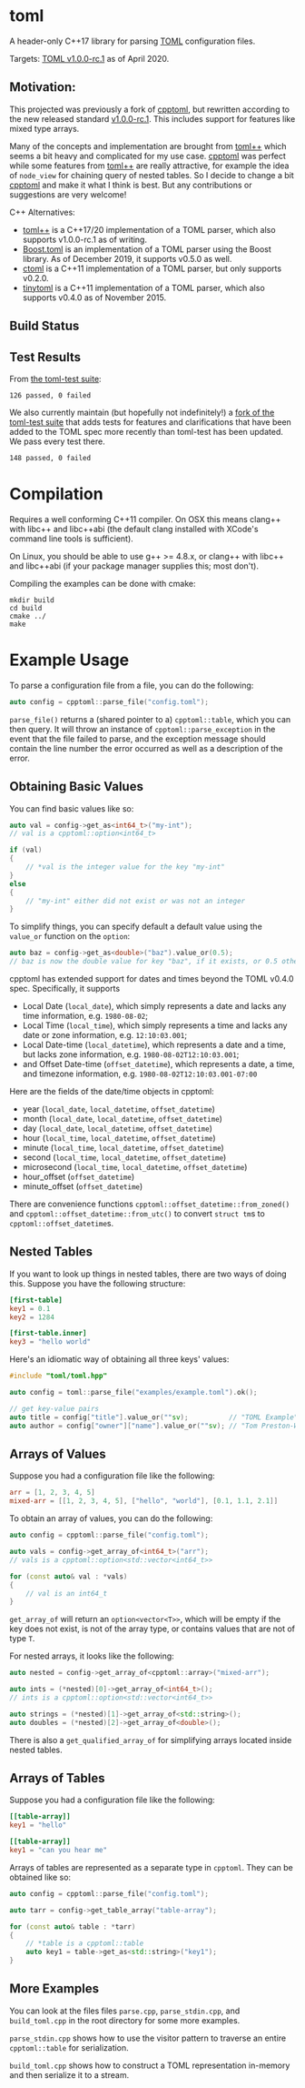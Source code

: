# toml
A header-only C++17 library for parsing [TOML][toml] configuration files.

Targets: [TOML v1.0.0-rc.1][currver] as of April 2020.

## Motivation:

This projected was previously a fork of [cpptoml][cpptoml], but rewritten
according to the new released standard [v1.0.0-rc.1][currver]. This 
includes support for features like mixed type arrays.

Many of the concepts and implementation are brought from [toml++][tomlplusplus]
which seems a bit heavy and complicated for my use case. [cpptoml][cpptoml] was
perfect while some features from [toml++][tomlplusplus] are really attractive, 
for example the idea of `node_view` for chaining query of nested tables. So I 
decide to change a bit [cpptoml][cpptoml] and make it what I think is best. 
But any contributions or suggestions are very welcome!

C++ Alternatives:
- [toml++][tomlplusplus] is a C++17/20 implementation of a TOML parser,
  which also supports v1.0.0-rc.1 as of writing.
- [Boost.toml][boost.toml] is an implementation of a TOML parser using
  the Boost library. As of December 2019, it supports v0.5.0 as well.
- [ctoml][ctoml] is a C++11 implementation of a TOML parser, but only
  supports v0.2.0.
- [tinytoml][tinytoml] is a C++11 implementation of a TOML parser, which
  also supports v0.4.0 as of November 2015.

## Build Status

## Test Results

From [the toml-test suite][toml-test]:

```
126 passed, 0 failed
```

We also currently maintain (but hopefully not indefinitely!) a [fork of the
toml-test suite][toml-test-fork] that adds tests for features and
clarifications that have been added to the TOML spec more recently than
toml-test has been updated. We pass every test there.

```
148 passed, 0 failed
```

# Compilation
Requires a well conforming C++11 compiler. On OSX this means clang++ with
libc++ and libc++abi (the default clang installed with XCode's command line
tools is sufficient).

On Linux, you should be able to use g++ >= 4.8.x, or clang++ with libc++
and libc++abi (if your package manager supplies this; most don't).

Compiling the examples can be done with cmake:

```
mkdir build
cd build
cmake ../
make
```

# Example Usage
To parse a configuration file from a file, you can do the following:

```cpp
auto config = cpptoml::parse_file("config.toml");
```

`parse_file()` returns a (shared pointer to a) `cpptoml::table`, which you
can then query. It will throw an instance of `cpptoml::parse_exception` in
the event that the file failed to parse, and the exception message should
contain the line number the error occurred as well as a description of the
error.

## Obtaining Basic Values
You can find basic values like so:

```cpp
auto val = config->get_as<int64_t>("my-int");
// val is a cpptoml::option<int64_t>

if (val)
{
    // *val is the integer value for the key "my-int"
}
else
{
    // "my-int" either did not exist or was not an integer
}
```

To simplify things, you can specify default a default value using the
`value_or` function on the `option`:

```cpp
auto baz = config->get_as<double>("baz").value_or(0.5);
// baz is now the double value for key "baz", if it exists, or 0.5 otherwise
```

cpptoml has extended support for dates and times beyond the TOML v0.4.0
spec. Specifically, it supports

- Local Date (`local_date`), which simply represents a date and lacks any time
  information, e.g. `1980-08-02`;
- Local Time (`local_time`), which simply represents a time and lacks any
  date or zone information, e.g. `12:10:03.001`;
- Local Date-time (`local_datetime`), which represents a date and a time,
  but lacks zone information, e.g. `1980-08-02T12:10:03.001`;
- and Offset Date-time (`offset_datetime`), which represents a date, a
  time, and timezone information, e.g. `1980-08-02T12:10:03.001-07:00`

Here are the fields of the date/time objects in cpptoml:

- year (`local_date`, `local_datetime`, `offset_datetime`)
- month (`local_date`, `local_datetime`, `offset_datetime`)
- day (`local_date`, `local_datetime`, `offset_datetime`)
- hour (`local_time`, `local_datetime`, `offset_datetime`)
- minute (`local_time`, `local_datetime`, `offset_datetime`)
- second (`local_time`, `local_datetime`, `offset_datetime`)
- microsecond (`local_time`, `local_datetime`, `offset_datetime`)
- hour\_offset (`offset_datetime`)
- minute\_offset (`offset_datetime`)

There are convenience functions `cpptoml::offset_datetime::from_zoned()` and
`cpptoml::offset_datetime::from_utc()` to convert `struct tm`s to
`cpptoml::offset_datetime`s.

## Nested Tables
If you want to look up things in nested tables, there are two ways of doing
this. Suppose you have the following structure:

```toml
[first-table]
key1 = 0.1
key2 = 1284

[first-table.inner]
key3 = "hello world"
```

Here's an idiomatic way of obtaining all three keys' values:

```cpp
#include "toml/toml.hpp"

auto config = toml::parse_file("examples/example.toml").ok();

// get key-value pairs
auto title = config["title"].value_or(""sv);          // "TOML Example"
auto author = config["owner"]["name"].value_or(""sv); // "Tom Preston-Werner"
```

## Arrays of Values
Suppose you had a configuration file like the following:

```toml
arr = [1, 2, 3, 4, 5]
mixed-arr = [[1, 2, 3, 4, 5], ["hello", "world"], [0.1, 1.1, 2.1]]
```

To obtain an array of values, you can do the following:

```cpp
auto config = cpptoml::parse_file("config.toml");

auto vals = config->get_array_of<int64_t>("arr");
// vals is a cpptoml::option<std::vector<int64_t>>

for (const auto& val : *vals)
{
    // val is an int64_t
}
```

`get_array_of` will return an `option<vector<T>>`, which will be empty if
the key does not exist, is not of the array type, or contains values that
are not of type `T`.

For nested arrays, it looks like the following:

```cpp
auto nested = config->get_array_of<cpptoml::array>("mixed-arr");

auto ints = (*nested)[0]->get_array_of<int64_t>();
// ints is a cpptoml::option<std::vector<int64_t>>

auto strings = (*nested)[1]->get_array_of<std::string>();
auto doubles = (*nested)[2]->get_array_of<double>();
```

There is also a `get_qualified_array_of` for simplifying arrays located
inside nested tables.

## Arrays of Tables
Suppose you had a configuration file like the following:

```toml
[[table-array]]
key1 = "hello"

[[table-array]]
key1 = "can you hear me"
```

Arrays of tables are represented as a separate type in `cpptoml`. They can
be obtained like so:

```cpp
auto config = cpptoml::parse_file("config.toml");

auto tarr = config->get_table_array("table-array");

for (const auto& table : *tarr)
{
    // *table is a cpptoml::table
    auto key1 = table->get_as<std::string>("key1");
}
```

## More Examples
You can look at the files files `parse.cpp`, `parse_stdin.cpp`, and
`build_toml.cpp` in the root directory for some more examples.

`parse_stdin.cpp` shows how to use the visitor pattern to traverse an
entire `cpptoml::table` for serialization.

`build_toml.cpp` shows how to construct a TOML representation in-memory and
then serialize it to a stream.

[currver]: https://github.com/toml-lang/toml/blob/master/versions/en/toml-v1.0.0-rc.1.md
[cpptoml]: https://github.com/skystrife/cpptoml
[toml]: https://github.com/toml-lang/toml
[toml-test]: https://github.com/BurntSushi/toml-test
[toml-test-fork]: https://github.com/skystrife/toml-test
[ctoml]: https://github.com/evilncrazy/ctoml
[libtoml]: https://github.com/ajwans/libtoml
[tinytoml]: https://github.com/mayah/tinytoml
[boost.toml]: https://github.com/ToruNiina/Boost.toml
[tomlplusplus]: https://github.com/marzer/tomlplusplus
